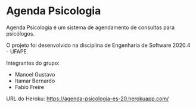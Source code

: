 # Agenda Psicologia

Agenda Psicologia é um sistema de agendamento de consultas para psicólogos.

O projeto foi desenvolvido na disciplina de Engenharia de Software 2020.4 - UFAPE.

Integrantes do grupo:
  - Manoel Gustavo
  - Itamar Bernardo
  - Fabio Freire

URL do Heroku: https://agenda-psicologia-es-20.herokuapp.com/
